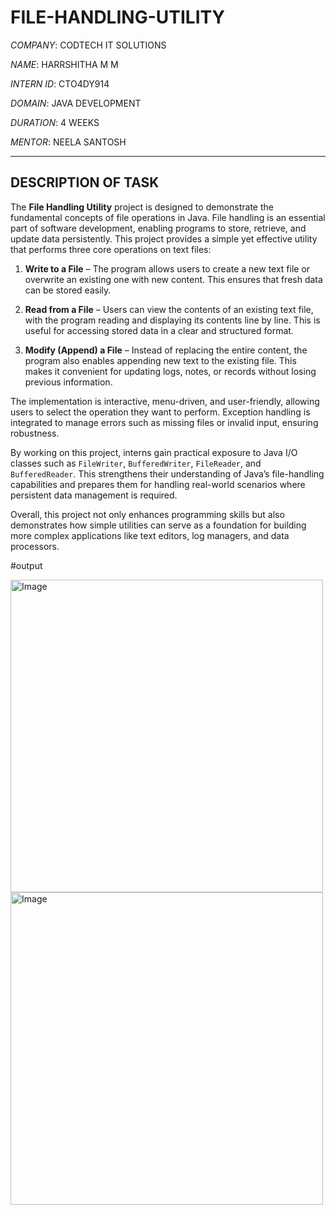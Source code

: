 # FILE-HANDLING-UTILITY

*COMPANY*: CODTECH IT SOLUTIONS  

*NAME*: HARRSHITHA M M  

*INTERN ID*: CTO4DY914  

*DOMAIN*: JAVA DEVELOPMENT  

*DURATION*: 4 WEEKS  

*MENTOR*: NEELA SANTOSH  

---

## DESCRIPTION OF TASK

The **File Handling Utility** project is designed to demonstrate the fundamental concepts of file operations in Java. File handling is an essential part of software development, enabling programs to store, retrieve, and update data persistently. This project provides a simple yet effective utility that performs three core operations on text files:

1. **Write to a File** – The program allows users to create a new text file or overwrite an existing one with new content. This ensures that fresh data can be stored easily.
   
2. **Read from a File** – Users can view the contents of an existing text file, with the program reading and displaying its contents line by line. This is useful for accessing stored data in a clear and structured format.
   
3. **Modify (Append) a File** – Instead of replacing the entire content, the program also enables appending new text to the existing file. This makes it convenient for updating logs, notes, or records without losing previous information.

The implementation is interactive, menu-driven, and user-friendly, allowing users to select the operation they want to perform. Exception handling is integrated to manage errors such as missing files or invalid input, ensuring robustness.

By working on this project, interns gain practical exposure to Java I/O classes such as `FileWriter`, `BufferedWriter`, `FileReader`, and `BufferedReader`. This strengthens their understanding of Java’s file-handling capabilities and prepares them for handling real-world scenarios where persistent data management is required.

Overall, this project not only enhances programming skills but also demonstrates how simple utilities can serve as a foundation for building more complex applications like text editors, log managers, and data processors.

#output




















<img width="500" height="500" alt="Image" src="https://github.com/user-attachments/assets/554984d4-40c0-43ed-b729-6abd974d9fb1" />
<img width="500" height="500" alt="Image" src="https://github.com/user-attachments/assets/5ecc59a6-9007-4cae-a2e8-951ff14f4532" />

